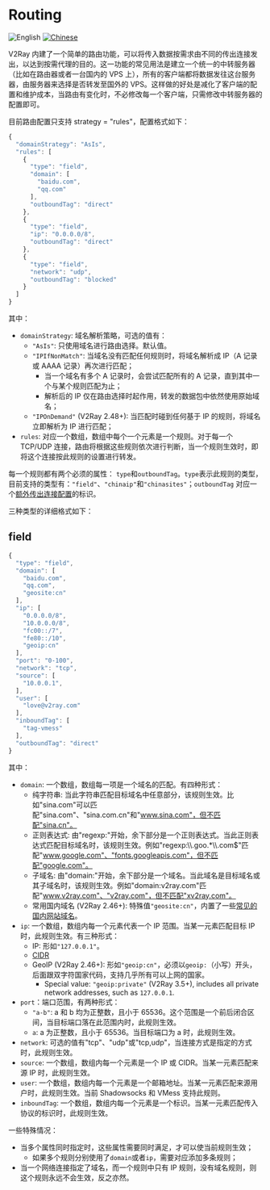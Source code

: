 # Routing

![English](../resources/englishc.svg) [![Chinese](../resources/chinese.svg)](https://www.v2ray.com/chapter_02/03_routing.html)

V2Ray 内建了一个简单的路由功能，可以将传入数据按需求由不同的传出连接发出，以达到按需代理的目的。这一功能的常见用法是建立一个统一的中转服务器（比如在路由器或者一台国内的 VPS 上），所有的客户端都将数据发往这台服务器，由服务器来选择是否转发至国外的 VPS。这样做的好处是减化了客户端的配置和维护成本，当路由有变化时，不必修改每一个客户端，只需修改中转服务器的配置即可。

目前路由配置只支持 strategy = "rules"，配置格式如下：

```javascript
{
  "domainStrategy": "AsIs",
  "rules": [
    {
      "type": "field",
      "domain": [
        "baidu.com",
        "qq.com"
      ],
      "outboundTag": "direct"
    },
    {
      "type": "field",
      "ip": "0.0.0.0/8",
      "outboundTag": "direct"
    },
    {
      "type": "field",
      "network": "udp",
      "outboundTag": "blocked"
    }
  ]
}
```

其中：

* `domainStrategy`: 域名解析策略，可选的值有：
  * `"AsIs"`: 只使用域名进行路由选择。默认值。
  * `"IPIfNonMatch"`: 当域名没有匹配任何规则时，将域名解析成 IP（A 记录或 AAAA 记录）再次进行匹配；
    * 当一个域名有多个 A 记录时，会尝试匹配所有的 A 记录，直到其中一个与某个规则匹配为止；
    * 解析后的 IP 仅在路由选择时起作用，转发的数据包中依然使用原始域名；
  * `"IPOnDemand"` (V2Ray 2.48+): 当匹配时碰到任何基于 IP 的规则，将域名立即解析为 IP 进行匹配；
* `rules`: 对应一个数组，数组中每个一个元素是一个规则。对于每一个 TCP/UDP 连接，路由将根据这些规则依次进行判断，当一个规则生效时，即将这个连接按此规则的设置进行转发。

每一个规则都有两个必须的属性： `type`和`outboundTag`。`type`表示此规则的类型，目前支持的类型有：`"field"`、`"chinaip"`和`"chinasites"`；`outboundTag` 对应一个[额外传出连接配置](02_protocols.md)的标识。

三种类型的详细格式如下：

## field

```javascript
{
  "type": "field",
  "domain": [
    "baidu.com",
    "qq.com",
    "geosite:cn"
  ],
  "ip": [
    "0.0.0.0/8",
    "10.0.0.0/8",
    "fc00::/7",
    "fe80::/10",
    "geoip:cn"
  ],
  "port": "0-100",
  "network": "tcp",
  "source": [
    "10.0.0.1",
  ],
  "user": [
    "love@v2ray.com"
  ],
  "inboundTag": [
    "tag-vmess"
  ],
  "outboundTag": "direct"
}
```

其中：

* `domain`: 一个数组，数组每一项是一个域名的匹配。有四种形式：
  * 纯字符串: 当此字符串匹配目标域名中任意部分，该规则生效。比如"sina.com"可以匹配"sina.com"、"sina.com.cn"和"www.sina.com"，但不匹配"sina.cn"。
  * 正则表达式: 由"regexp:"开始，余下部分是一个正则表达式。当此正则表达式匹配目标域名时，该规则生效。例如"regexp:\\\\.goo.*\\\\.com$"匹配"www.google.com"、"fonts.googleapis.com"，但不匹配"google.com"。
  * 子域名: 由"domain:"开始，余下部分是一个域名。当此域名是目标域名或其子域名时，该规则生效。例如"domain:v2ray.com"匹配"www.v2ray.com"、"v2ray.com"，但不匹配"xv2ray.com"。
  * 常用国内域名 (V2Ray 2.46+): 特殊值`"geosite:cn"`，内置了一些[常见的国内网站域名](https://www.v2ray.com/links/chinasites/)。
* `ip`: 一个数组，数组内每一个元素代表一个 IP 范围。当某一元素匹配目标 IP 时，此规则生效。有三种形式：
  * IP: 形如`"127.0.0.1"`。
  * [CIDR](https://en.wikipedia.org/wiki/Classless_Inter-Domain_Routing)
  * GeoIP (V2Ray 2.46+): 形如`"geoip:cn"`，必须以`geoip:`（小写）开头，后面跟双字符国家代码，支持几乎所有可以上网的国家。
    * Special value: `"geoip:private"` (V2Ray 3.5+), includes all private network addresses, such as `127.0.0.1`.
* `port`：端口范围，有两种形式：
  * `"a-b"`: a 和 b 均为正整数，且小于 65536。这个范围是一个前后闭合区间，当目标端口落在此范围内时，此规则生效。
  * `a`: a 为正整数，且小于 65536。当目标端口为 a 时，此规则生效。
* `network`: 可选的值有"tcp"、"udp"或"tcp,udp"，当连接方式是指定的方式时，此规则生效。
* `source`: 一个数组，数组内每一个元素是一个 IP 或 CIDR。当某一元素匹配来源 IP 时，此规则生效。
* `user`: 一个数组，数组内每一个元素是一个邮箱地址。当某一元素匹配来源用户时，此规则生效。当前 Shadowsocks 和 VMess 支持此规则。
* `inboundTag`: 一个数组，数组内每一个元素是一个标识。当某一元素匹配传入协议的标识时，此规则生效。

一些特殊情况：

* 当多个属性同时指定时，这些属性需要同时满足，才可以使当前规则生效；
  * 如果多个规则分别使用了`domain`或者`ip`，需要对应添加多条规则；
* 当一个网络连接指定了域名，而一个规则中只有 IP 规则，没有域名规则，则这个规则永远不会生效，反之亦然。
